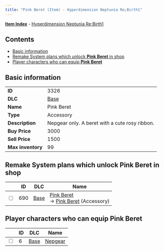 ```yaml
---
title: "Pink Beret (Item) - Hyperdimension Neptunia Re;Birth1"
---
```


[**Item Index**](/neptunia/rb1/item/index.html) - [Hyperdimension Neptunia Re;Birth1](/neptunia/rb1)

## Contents

- [Basic information](#basic-information)
- [Remake System plans which unlock **Pink Beret** in shop](#remake-system-plans-which-unlock-pink-beret-in-shop)
- [Player characters who can equip **Pink Beret**](#player-characters-who-can-equip-pink-beret)

## Basic information

|   |   |
| -- | -- |
| **ID** | 3326 |
| **DLC** | [Base](/neptunia/rb1/dlc/1-base.html) |
| **Name** | Pink Beret |
| **Type** | Accessory |
| **Description** | Nepgear only. A beret with a cute rosy ribbon. |
| **Buy Price** | 3000 |
| **Sell Price** | 1500 |
| **Max inventory** | 99 |


## Remake System plans which unlock **Pink Beret** in shop

|    | ID | DLC | Name |
| -- | -- | --- | ---- |
| <input type="checkbox" id="rb1-remake-1-690" class="trackbox" /> | 690 | [Base](/neptunia/rb1/dlc/1-base.html) | [Pink Beret](/neptunia/rb1/remake/1-690-pink-beret.html)<br /> → [Pink Beret](/neptunia/rb1/item/1-3326-pink-beret.html) (Accessory) |


## Player characters who can equip **Pink Beret**

|    | ID | DLC | Name |
| -- | -- | --- | ---- |
| <input type="checkbox" id="rb1-player-1-6" class="trackbox" /> | 6 | [Base](/neptunia/rb1/dlc/1-base.html) | [Nepgear](/neptunia/rb1/player/1-6-nepgear.html) |
